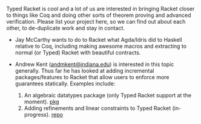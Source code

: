 Typed Racket is cool and a lot of us are interested in bringing Racket closer to things like Coq and doing other sorts of theorem proving and advanced verification. Please list your project here, so we can find out about each other, to de-duplicate work and stay in contact.

* Jay McCarthy wants to do to Racket what Agda/Idris did to Haskell relative to Coq, including making awesome macros and extracting to normal (or Typed) Racket with beautiful contracts.

* Andrew Kent (andmkent@indiana.edu) is interested in this topic generally. Thus far he has looked at adding incremental packages/features to Racket that allow users to enforce more guarantees statically. Examples include:
    1. An algebraic datatypes package (only Typed Racket support at the moment). [pkg](http://pkgs.racket-lang.org/#[datatype]) 
    2. Adding refinements and linear constraints to Typed Racket (in-progress). [repo](https://github.com/andmkent/typed-racket)